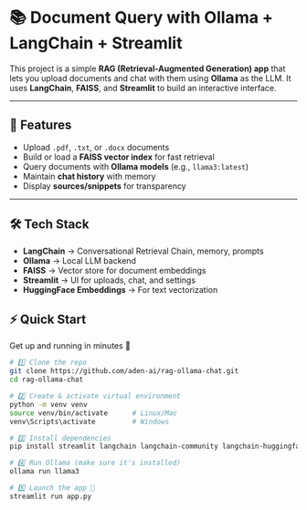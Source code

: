 # 📚 Document Query with Ollama + LangChain + Streamlit  

This project is a simple **RAG (Retrieval-Augmented Generation) app** that lets you upload documents and chat with them using **Ollama** as the LLM. It uses **LangChain**, **FAISS**, and **Streamlit** to build an interactive interface.  

---

## 🚀 Features  
- Upload `.pdf`, `.txt`, or `.docx` documents  
- Build or load a **FAISS vector index** for fast retrieval  
- Query documents with **Ollama models** (e.g., `llama3:latest`)  
- Maintain **chat history** with memory  
- Display **sources/snippets** for transparency  

---

## 🛠️ Tech Stack  
- **LangChain** → Conversational Retrieval Chain, memory, prompts  
- **Ollama** → Local LLM backend  
- **FAISS** → Vector store for document embeddings  
- **Streamlit** → UI for uploads, chat, and settings  
- **HuggingFace Embeddings** → For text vectorization  

## ⚡ Quick Start

Get up and running in minutes 🚀

```bash
# 1️⃣ Clone the repo
git clone https://github.com/aden-ai/rag-ollama-chat.git
cd rag-ollama-chat

# 2️⃣ Create & activate virtual environment
python -m venv venv
source venv/bin/activate      # Linux/Mac
venv\Scripts\activate         # Windows

# 3️⃣ Install dependencies
pip install streamlit langchain langchain-community langchain-huggingface langchain-ollama faiss-cpu sentence-transformers pypdf python-docx requests

# 4️⃣ Run Ollama (make sure it's installed)
ollama run llama3

# 5️⃣ Launch the app 🎉
streamlit run app.py
